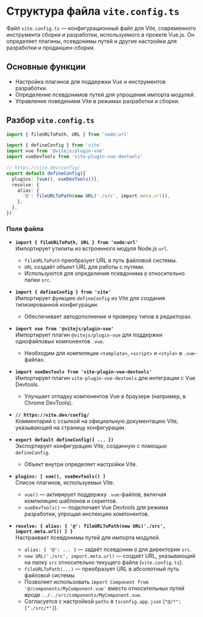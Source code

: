 # Структура файла `vite.config.ts`

Файл `vite.config.ts` — конфигурационный файл для Vite, современного инструмента сборки и разработки, используемого в проекте Vue.js. Он определяет плагины, псевдонимы путей и другие настройки для разработки и продакшен-сборки.

## Основные функции

- Настройка плагинов для поддержки Vue и инструментов разработки.
- Определение псевдонимов путей для упрощения импорта модулей.
- Управление поведением Vite в режимах разработки и сборки.

## Разбор `vite.config.ts`

```typescript
import { fileURLToPath, URL } from 'node:url'

import { defineConfig } from 'vite'
import vue from '@vitejs/plugin-vue'
import vueDevTools from 'vite-plugin-vue-devtools'

// https://vite.dev/config/
export default defineConfig({
  plugins: [vue(), vueDevTools()],
  resolve: {
    alias: {
      '@': fileURLToPath(new URL('./src', import.meta.url)),
    },
  },
})
```

### Поля файла

- **`import { fileURLToPath, URL } from 'node:url'`**  
  Импортирует утилиты из встроенного модуля Node.js `url`.

  - `fileURLToPath` преобразует URL в путь файловой системы.
  - `URL` создаёт объект URL для работы с путями.
  - Используются для определения псевдонима `@` относительно папки `src`.

- **`import { defineConfig } from 'vite'`**  
  Импортирует функцию `defineConfig` из Vite для создания типизированной конфигурации.

  - Обеспечивает автодополнение и проверку типов в редакторах.

- **`import vue from '@vitejs/plugin-vue'`**  
  Импортирует плагин `@vitejs/plugin-vue` для поддержки однофайловых компонентов `.vue`.

  - Необходим для компиляции `<template>`, `<script>` и `<style>` в `.vue`-файлах.

- **`import vueDevTools from 'vite-plugin-vue-devtools'`**  
  Импортирует плагин `vite-plugin-vue-devtools` для интеграции с Vue Devtools.

  - Улучшает отладку компонентов Vue в браузере (например, в Chrome DevTools).

- **`// https://vite.dev/config/`**  
  Комментарий с ссылкой на официальную документацию Vite, указывающей на страницу конфигурации.

- **`export default defineConfig({ ... })`**  
  Экспортирует конфигурацию Vite, созданную с помощью `defineConfig`.

  - Объект внутри определяет настройки Vite.

- **`plugins: [ vue(), vueDevTools() ]`**  
  Список плагинов, используемых Vite.

  - `vue()` — активирует поддержку `.vue`-файлов, включая компиляцию шаблонов и скриптов.
  - `vueDevTools()` — подключает Vue Devtools для режима разработки, упрощая инспекцию компонентов.

- **`resolve: { alias: { '@': fileURLToPath(new URL('./src', import.meta.url)) } }`**  
  Настраивает псевдонимы путей для импорта модулей.
  - `alias: { '@': ... }` — задаёт псевдоним `@` для директории `src`.
  - `new URL('./src', import.meta.url)` — создаёт URL, указывающий на папку `src` относительно текущего файла (`vite.config.ts`).
  - `fileURLToPath(...)` — преобразует URL в абсолютный путь файловой системы.
  - Позволяет использовать `import Component from '@/components/MyComponent.vue'` вместо относительных путей вроде `../../src/components/MyComponent.vue`.
  - Согласуется с настройкой `paths` в `tsconfig.app.json` (`"@/*": ["./src/*"]`).
